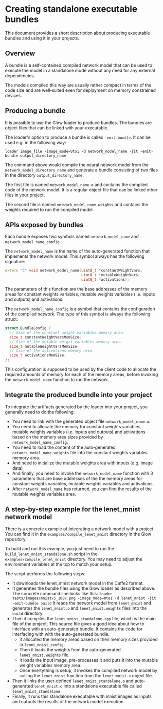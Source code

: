 # Creating standalone executable bundles

This document provides a short description about producing executable bundles and
using it in your projects.

## Overview

A bundle is a self-contained compiled network model that can be used to execute the
model in a standalone mode without any need for any external dependencies.

The models compiled this way are usually rather compact in terms of the code size
and are well-suited even for deployment on memory constrained devices.

## Producing a bundle

It is possible to use the Glow loader to produce bundles. The bundles are
object files that can be linked with your executable.

The loader's option to produce a bundle is called `-emit-bundle`. It can be
used e.g. in the following way:

```
loader image_file -image_mode=0to1 -d network_model_name -jit -emit-bundle output_directory_name
```

The command above would compile the neural network model from the 
`network_model_directory_name` and generate a bundle consisting of two files
in the directory `output_directory_name`.

The first file is named `network_model_name.o` and contains the compiled code
of the network model. It is a regular object file that can be linked other files
in your project.

The second file is named `network_model_name.weights` and contains the weights
required to run the compiled model.

## APIs exposed by bundles

Each bundle exposes two symbols named `network_model_name` and `network_model_name_config`.


The `network_model_name` is the name of the auto-generated function that
implements the network model. This symbol always has the following signature:
```c++
extern "C" void network_model_name(uint8_t *constantWeightVars,
                                   uint8_t *mutableWeightVars,
                                   uint8_t *activations);
```
The parameters of this function are the base addresses of the memory areas for
constant weights variables, mutable weights variables (i.e. inputs and outputs) and
activations.

The `network_model_name_config` is a symbol that contains the configuration of
the compiled network. The type of this symbol is always the following struct:
```c++
struct BundleConfig {
  // Size of the constant weight variables memory area.
  size_t constantWeightVarsMemSize;
  // Size of the mutable weight variables memory area.
  size_t mutableWeightVarsMemSize;
  // Size of the activations memory area.
  size_t activationsMemSize;
};
```
This configuration is supposed to be used by the client code to allocate the
required amounts of memory for each of the memory areas, before invoking the
`network_model_name` function to run the network.


## Integrate the produced bundle into your project

To integrate the artifacts generated by the loader into your project, you 
generally need to do the following:
* You need to link with the generated object file `network_model_name.o`.
* You need to allocate the memory for constant weights variables,
mutable weights variables (i.e. inputs and outputs) and activations based on the
memory area sizes provided by `network_model_name_config`.
* You need to load the content of the auto-generated `network_model_name.weights`
file into the constant weights variables memory area.
* And need to initialize the mutable weights area with inputs (e.g. image data)
* And finally, you need to invoke the `network_model_name` function with 3 
parameters that are base addresses of the the memory areas for constant weights variables,
mutable weights variables and activations.
* After `network_model_name` has returned, you can find the results of the mutable weights
variables area. 


## A step-by-step example for the lenet_mnist network model

There is a concrete example of integrating a network model with a project.
You can find it in the `examples/compile_lenet_mnist` directory in the Glow repository.

To build and run this example, you just need to run the `build_lenet_mnist_standalone.sh` 
script in the `examples/compile_lenet_mnist` directory. You may need to adjust the
environment variables at the top to match your setup.

The script performs the following steps:
* It downloads the lenet_mnist network model in the Caffe2 format.
* It generates the bundle files using the Glow loader as described above.
  The concrete command line looks like this:
  `loader tests/images/mnist/5_1087.png -image_mode=0to1 -d lenet_mnist -jit -emit-bundle build`
  It reads the network model from `lenet_mnist` and generates the `lenet_mnist.o`
  and `lenet_mnist.weights` files into the `build` directory.
* Then it compiles the `lenet_mnist_standalone.cpp` file, which is the main file of the project.
  This source file gives a good idea about how to interface with an auto-generated bundle.
  It contains the code for interfacing with with the auto-generated bundle.
  *  It allocated the memory areas based on their memory sizes provided in `lenet_mnist_config`.
  *  Then it loads the weights from the auto-generated `lenet_mnist.weights` file.
  *  It loads the input image, pre-processes it and puts it into the mutable weight variables
     memory area.
  *  Once evertything is setup, it invokes the compiled network model by calling the
     `lenet_mnist` function from the `lenet_mnist.o` object file.
* Then it links the user-defined `lenet_mnist_standalone.o` and auto-generated `lenet_mnist.o`
  into a standalone executable file called `lenet_mnist_standalone`
* Finally, it runs this standalone executable with mnist images as inputs and outputs the
results of the network model execution.
